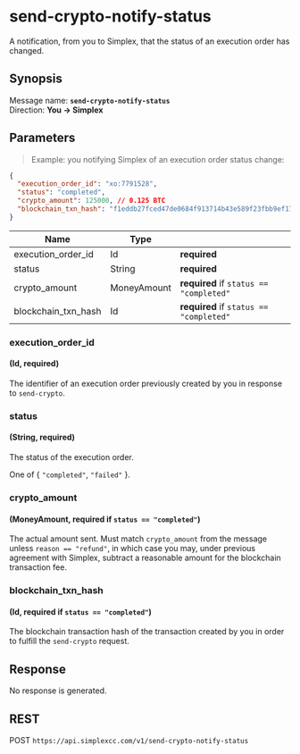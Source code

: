 # send-crypto-notify-status #

A notification, from you to Simplex, that the status of an execution order has changed.

## Synopsis ##

Message name: **`send-crypto-notify-status`**  
Direction: **You &rarr; Simplex**

## Parameters ##

> Example: you notifying Simplex of an execution order status change:

```json
{
  "execution_order_id": "xo:7791528",
  "status": "completed",
  "crypto_amount": 125000, // 0.125 BTC
  "blockchain_txn_hash": "f1eddb27fced47de0684f913714b43e589f23fbb9ef17ceaa9f75e290f1541af"
}
```

Name                | Type        |   |
------------------- | ----------- | - |
execution_order_id  | Id          | **required**
status              | String      | **required**
crypto_amount       | MoneyAmount | **required** if `status == "completed"`
blockchain_txn_hash | Id          | **required** if `status == "completed"`

### execution_order_id ###
#### (Id, **required**)

The identifier of an execution order previously created by you in response to `send-crypto`.

### status ###
#### (String, **required**)

The status of the execution order.

One of { `"completed"`, `"failed"` }.

### crypto_amount ###
#### (MoneyAmount, **required** if `status == "completed"`)

The actual amount sent. Must match `crypto_amount` from the message unless `reason == "refund"`, in which case you may, under previous agreement with Simplex, subtract a reasonable amount for the blockchain transaction fee.

### blockchain_txn_hash ###
#### (Id, **required** if `status == "completed"`)

The blockchain transaction hash of the transaction created by you in order to fulfill the `send-crypto` request.

## Response ##

No response is generated.

## REST ##

<span class="http-verb http-post">POST</span> `https://api.simplexcc.com/v1/send-crypto-notify-status`

[modeline]: # ( vim: set ts=2 sw=2 expandtab wrap linebreak: )
